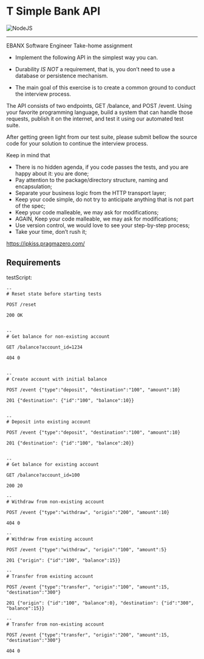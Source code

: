 # T Simple Bank API

<img src="https://img.shields.io/badge/Code-NodeJS-informational?style=flat-square&logo=node.js&color=339933" alt="NodeJS" />

---

EBANX Software Engineer Take-home assignment

- Implement the following API in the simplest way you can.
 
- Durability *IS NOT* a requirement, that is, you don’t need to use a database or persistence mechanism.
 
- The main goal of this exercise is to create a common ground to conduct the interview process.
 
The API consists of two endpoints, GET /balance, and POST /event. Using your favorite programming language, build a system that can handle those requests, publish it on the internet, and test it using our automated test suite.

After getting green light from our test suite, please submit bellow the source code for your solution to continue the interview process.


Keep in mind that
- There is no hidden agenda, if you code passes the tests, and you are happy about it:  you are done;
- Pay attention to the package/directory structure, naming and encapsulation;
- Separate your business logic from the HTTP transport layer;
- Keep your code simple, do not try to anticipate anything that is not part of the spec;
- Keep your code malleable, we may ask for modifications;
- AGAIN, Keep your code malleable, we may ask for modifications;
- Use version control, we would love to see your step-by-step process;
- Take your time, don’t rush it;

https://ipkiss.pragmazero.com/

## Requirements

testScript:
```
--
# Reset state before starting tests

POST /reset

200 OK


--
# Get balance for non-existing account

GET /balance?account_id=1234

404 0


--
# Create account with initial balance

POST /event {"type":"deposit", "destination":"100", "amount":10}

201 {"destination": {"id":"100", "balance":10}}


--
# Deposit into existing account

POST /event {"type":"deposit", "destination":"100", "amount":10}

201 {"destination": {"id":"100", "balance":20}}


--
# Get balance for existing account

GET /balance?account_id=100

200 20

--
# Withdraw from non-existing account

POST /event {"type":"withdraw", "origin":"200", "amount":10}

404 0

--
# Withdraw from existing account

POST /event {"type":"withdraw", "origin":"100", "amount":5}

201 {"origin": {"id":"100", "balance":15}}

--
# Transfer from existing account

POST /event {"type":"transfer", "origin":"100", "amount":15, "destination":"300"}

201 {"origin": {"id":"100", "balance":0}, "destination": {"id":"300", "balance":15}}

--
# Transfer from non-existing account

POST /event {"type":"transfer", "origin":"200", "amount":15, "destination":"300"}

404 0

```
